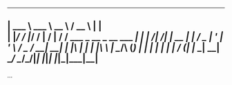 ____________ _____   _____                             _   
| ___ \ ___ \  __ \ /  __ \                           | |  
| |_/ / |_/ / |  \/ | /  \/ ___  _ __  _ __   ___  ___| |_ 
|    /|  __/| | __  | |    / _ \| '_ \| '_ \ / _ \/ __| __|
| |\ \| |   | |_\ \ | \__/\ (_) | | | | | | |  __/ (__| |_ 
\_| \_\_|    \____/  \____/\___/|_| |_|_| |_|\___|\___|\__|
-----------------------------------------------------------

...